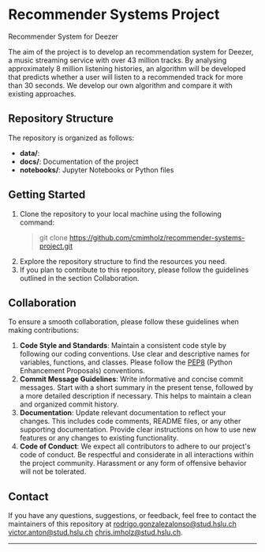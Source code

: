 # Recommender Systems Project
Recommender System for Deezer

The aim of the project is to develop an recommendation system for Deezer, a music streaming service with over 43 million tracks. By analysing approximately 8 million listening histories, an algorithm will be developed that predicts whether a user will listen to a recommended track for more than 30 seconds. We develop our own algorithm and compare it with existing approaches. 

## Repository Structure 

The repository is organized as follows:

- **data/**: 
- **docs/**: Documentation of the project
- **notebooks/**: Jupyter Notebooks or Python files

## Getting Started
1. Clone the repository to your local machine using the following command:
    >git clone <https://github.com/cmimholz/recommender-systems-project.git>
2. Explore the repository structure to find the resources you need.
3. If you plan to contribute to this repository, please follow the guidelines outlined in the section Collaboration.

## Collaboration
To ensure a smooth collaboration, please follow these guidelines when making contributions:
1. **Code Style and Standards**: Maintain a consistent code style by following our coding conventions. Use clear and descriptive names for variables, functions, and classes. Please follow the [PEP8](https://peps.python.org/pep-0008/) (Python Enhancement Proposals) conventions.
3. **Commit Message Guidelines**: Write informative and concise commit messages. Start with a short summary in the present tense, followed by a more detailed description if necessary. This helps to maintain a clean and organized commit history.
4. **Documentation**: Update relevant documentation to reflect your changes. This includes code comments, README files, or any other supporting documentation. Provide clear instructions on how to use new features or any changes to existing functionality.
5. **Code of Conduct**: We expect all contributors to adhere to our project's code of conduct. Be respectful and considerate in all interactions within the project community. Harassment or any form of offensive behavior will not be tolerated.


## Contact
If you have any questions, suggestions, or feedback, feel free to contact the maintainers of this repository at [rodrigo.gonzalezalonso@stud.hslu.ch](mailto:rodrigo.gonzalezalonso@stud.hslu.ch) [victor.anton@stud.hslu.ch](mailto:victor.anton@stud.hslu.ch) [chris.imholz@stud.hslu.ch](mailto:chris.imholz@stud.hslu.ch).
****
